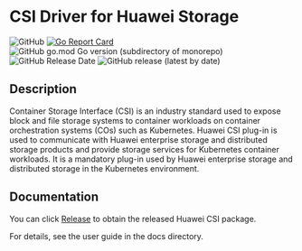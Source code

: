 # CSI Driver for Huawei Storage

![GitHub](https://img.shields.io/github/license/Huawei/eSDK_K8S_Plugin)
[![Go Report Card](https://goreportcard.com/badge/github.com/huawei/esdk_k8s_plugin)](https://goreportcard.com/report/github.com/huawei/esdk_k8s_plugin)
![GitHub go.mod Go version (subdirectory of monorepo)](https://img.shields.io/github/go-mod/go-version/Huawei/eSDK_K8S_Plugin)
![GitHub Release Date](https://img.shields.io/github/release-date/Huawei/eSDK_K8S_Plugin)
![GitHub release (latest by date)](https://img.shields.io/github/downloads/Huawei/eSDK_K8S_Plugin/latest/total)

## Description

Container Storage Interface (CSI) is an industry standard used to expose block and file storage systems to container workloads on container orchestration systems (COs) such as Kubernetes. Huawei CSI plug-in is used to communicate with Huawei enterprise storage and distributed storage products and provide storage services for Kubernetes container workloads. It is a mandatory plug-in used by Huawei enterprise storage and distributed storage in the Kubernetes environment.

## Documentation

You can click [Release](https://github.com/Huawei/eSDK_K8S_Plugin/releases) to obtain the released Huawei CSI package.

For details, see the user guide in the docs directory.
